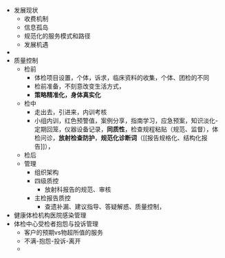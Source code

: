 - 发展现状
	- 收费机制
	- 信息孤岛
	- 规范化的服务模式和路径
	- 发展机遇
-
- 质量控制
	- 检前
		- 体检项目设置，个体，诉求，临床资料的收集，个体、团检的不同
		- 检前准备，不刻意改变生活方式，
		- **策略精准化，身体真实化**
	- 检中
		- 走出去，引进来，内训考核
		- 小组内训，红色预警值，案例分享，指南学习，应急预案，知识淡化-定期回笼，仪器设备记录，**同质性**，检查规程粘贴（规范、监督），体检问诊，**放射检查防护**，**规范化诊断词**（[[报告规格化、结构化报告]]），
	- 检后
	- 管理
		- 组织架构
		- 四级质控
			- 放射科报告的规范、审核
		- 主检报告质控
			- 查遗补漏、建议指导、答疑解惑、质量控制，
- 健康体检机构医院感染管理
- 体检中心受检者抱怨与投诉管理
	- 客户的预期vs物超所值的服务
	- 不满-抱怨-投诉-离开
	-